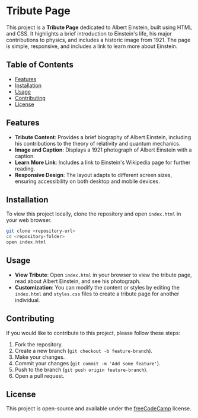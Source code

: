 # Tribute Page

This project is a **Tribute Page** dedicated to Albert Einstein, built using HTML and CSS. It highlights a brief introduction to Einstein's life, his major contributions to physics, and includes a historic image from 1921. The page is simple, responsive, and includes a link to learn more about Einstein.

## Table of Contents

- [Features](#features)
- [Installation](#installation)
- [Usage](#usage)
- [Contributing](#contributing)
- [License](#license)

## Features

- **Tribute Content**: Provides a brief biography of Albert Einstein, including his contributions to the theory of relativity and quantum mechanics.
- **Image and Caption**: Displays a 1921 photograph of Albert Einstein with a caption.
- **Learn More Link**: Includes a link to Einstein's Wikipedia page for further reading.
- **Responsive Design**: The layout adapts to different screen sizes, ensuring accessibility on both desktop and mobile devices.

## Installation

To view this project locally, clone the repository and open `index.html` in your web browser.

```bash
git clone <repository-url>
cd <repository-folder>
open index.html
```

## Usage

- **View Tribute**: Open `index.html` in your browser to view the tribute page, read about Albert Einstein, and see his photograph.
- **Customization**: You can modify the content or styles by editing the `index.html` and `styles.css` files to create a tribute page for another individual.

## Contributing

If you would like to contribute to this project, please follow these steps:

1. Fork the repository.
2. Create a new branch (`git checkout -b feature-branch`).
3. Make your changes.
4. Commit your changes (`git commit -m 'Add some feature'`).
5. Push to the branch (`git push origin feature-branch`).
6. Open a pull request.

## License

This project is open-source and available under the [freeCodeCamp](https://www.freecodecamp.org) license.
